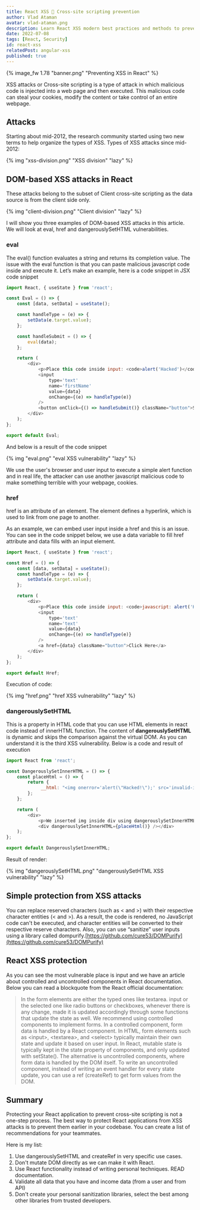 ```yaml
---
title: React XSS 🐛 Cross-site scripting prevention
author: Vlad Ataman
avatar: vlad-ataman.png
description: Learn React XSS modern best practices and methods to prevent cross-site scripting attacks in React (JavaScript) applications. 🔒
date: 2022-07-08
tags: [React, Security]
id: react-xss
relatedPost: angular-xss
published: true
---
```

{% image_fw 1.78 "banner.png" "Preventing XSS in React" %}

XSS attacks or Cross-site scripting is a type of attack in which malicious code is injected into a web page and then executed.
This malicious code can steal your cookies, modify the content or take control of an entire webpage.

<!-- toc -->

## Attacks
Starting about mid-2012, the research community started using two new terms to help organize the types of XSS.
Types of XSS attacks since mid-2012:

{% img "xss-division.png" "XSS division" "lazy" %}

## DOM-based XSS attacks in React
These attacks belong to the subset of Client cross-site scripting as the data source is from the client side only.

{% img "client-division.png" "Client division" "lazy" %}

I will show you three examples of DOM-based XSS attacks in this article.
We will look at eval, href and dangerouslySetHTML vulnerabilities.

### eval

The eval() function evaluates a string and returns its completion value.
The issue with the eval function is that you can paste malicious javascript code inside and execute it.
Let’s make an example, here is a code snippet in JSX code snippet

``` javascript Code snippet
import React, { useState } from 'react';

const Eval = () => {
    const [data, setData] = useState();

    const handleType = (e) => {
        setData(e.target.value);
    };

    const handleSubmit = () => {
        eval(data);
    };

    return (
        <div>
            <p>Place this code inside input: <code>alert('Hacked')</code></p>
            <input
                type='text'
                name='firstName'
                value={data}
                onChange={(e) => handleType(e)}
            />
            <button onClick={() => handleSubmit()} className="button">Submit</button>{' '}
        </div>
    );
};

export default Eval;
```
And below is a result of the code snippet

{% img "eval.png" "eval XSS vulnerability" "lazy" %}

We use the user's browser and user input to execute a simple alert function and in real life, the attacker can use another javascript malicious code to make something terrible with your webpage, cookies.

### href

href is an attribute of an element.
The <a> element defines a hyperlink, which is used to link from one page to another.

As an example, we can embed user input inside a href and this is an issue.
You can see in the code snippet below, we use a data variable to fill href attribute and data fills with an input element.

``` javascript Code snippet
import React, { useState } from 'react';

const Href = () => {
    const [data, setData] = useState();
    const handleType = (e) => {
        setData(e.target.value);
    };

    return (
        <div>
            <p>Place this code inside input: <code>javascript: alert('Hacked');</code></p>
            <input
                type='text'
                name='text'
                value={data}
                onChange={(e) => handleType(e)}
            />
            <a href={data} className="button">Click Here</a>
        </div>
    );
};

export default Href;
```
Execution of code:

{% img "href.png" "href XSS vulnerability" "lazy" %}

### dangerouslySetHTML

This is a property in HTML code that you can use HTML elements in react code instead of innerHTML function.
The content of **dangerouslySetHTML** is dynamic and skips the comparison against the virtual DOM. As you can understand it is the third XSS vulnerability.
Below is a code and result of execution

``` javascript Code snippet
import React from 'react';

const DangerouslySetInnerHTML = () => {
    const placeHtml = () => {
        return {
             __html: "<img onerror='alert(\"Hacked!\");' src='invalid-image' />",
        };
    };

    return (
        <div>
            <p>We inserted img inside div using dangerouslySetInnerHTML property and add js code in onerror attribute</p>
            <div dangerouslySetInnerHTML={placeHtml()} /></div>
    );
};

export default DangerouslySetInnerHTML;
```
Result of render:

{% img "dangerouslySetHTML.png" "dangerouslySetHTML XSS vulnerability" "lazy" %}

## Simple protection from XSS attacks

You can replace reserved characters (such as < and >) with their respective character entities (&lt; and &gt;).
As a result, the code is rendered, no JavaScript code can't be executed, and character entities will be converted to their respective reserve characters.
Also, you can use “sanitize” user inputs using a library called dompurify.[https://github.com/cure53/DOMPurify](https://github.com/cure53/DOMPurify)

## React XSS protection

As you can see the most vulnerable place is input and we have an article about controlled and uncontrolled components in React documentation.
Below you can read a blockquote from the React official documentation:
> In the form elements are either the typed ones like textarea. input or the selected one like radio buttons or checkboxes, whenever there is any change, made it is updated accordingly through some functions that update the state as well. 
We recommend using controlled components to implement forms. In a controlled component, form data is handled by a React component. 
In HTML, form elements such as \<input\>, \<textarea\>, and \<select\> typically maintain their own state and update it based on user input. In React, mutable state is typically kept in the state property of components, and only updated with setState(). 
The alternative is uncontrolled components, where form data is handled by the DOM itself.
To write an uncontrolled component, instead of writing an event handler for every state update, you can use a ref (createRef) to get form values from the DOM.

## Summary

Protecting your React application to prevent cross-site scripting is not a one-step process. The best way to protect React applications from XSS attacks is to prevent them earlier in your codebase. You can create a list of recommendations for your teammates.

Here is my list:
1. Use dangerouslySetHTML and createRef in very specific use cases.
2. Don't mutate DOM directly as we can make it with React.
3. Use React functionality instead of writing personal techniques. READ documentation.
4. Validate all data that you have and income data (from a user and from API)
5. Don't create your personal sanitization libraries, select the best among other libraries from trusted developers.